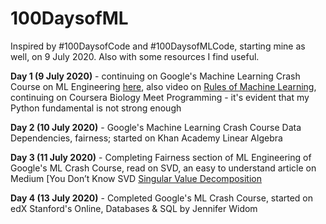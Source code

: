 # 100DaysofML

Inspired by #100DaysofCode and #100DaysofMLCode, starting mine as well, on 9 July 2020.
Also with some resources I find useful.

**Day 1 (9 July 2020)** - continuing on Google's Machine Learning Crash Course on ML Engineering [here](https://developers.google.com/machine-learning), also video on [Rules of Machine Learning](https://developers.google.com/machine-learning/guides/rules-of-ml), continuing on Coursera Biology Meet Programming - it's evident that my Python fundamental is not strong enough

**Day 2 (10 July 2020)** - Google's Machine Learning Crash Course Data Dependencies, fairness; started on Khan Academy Linear Algebra

**Day 3 (11 July 2020)** - Completing Fairness section of ML Engineering of Google's ML Crash Course, read on SVD, an easy to understand article on Medium [You Don’t Know SVD [Singular Value Decomposition](https://towardsdatascience.com/svd-8c2f72e264f)

**Day 4 (13 July 2020)** - Completed Google's ML Crash Course, started on edX Stanford's Online, Databases & SQL by Jennifer Widom
